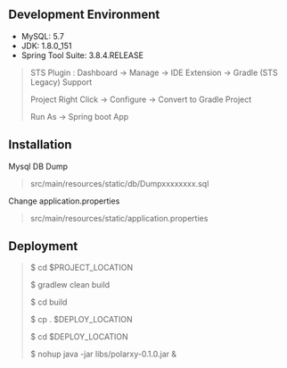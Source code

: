 ## Development Environment

- MySQL: 5.7
- JDK: 1.8.0_151
- Spring Tool Suite: 3.8.4.RELEASE

> STS Plugin : Dashboard -> Manage -> IDE Extension -> Gradle (STS Legacy) Support
>
> Project Right Click -> Configure -> Convert to Gradle Project
>
> Run As -> Spring boot App

## Installation

Mysql DB Dump

> src/main/resources/static/db/Dumpxxxxxxxx.sql

Change application.properties

> src/main/resources/static/application.properties

## Deployment

> $ cd $PROJECT_LOCATION
>
> $ gradlew clean build
>
> $ cd build
>
> $ cp . $DEPLOY_LOCATION
>
> $ cd $DEPLOY_LOCATION
>
> $ nohup java -jar libs/polarxy-0.1.0.jar &



